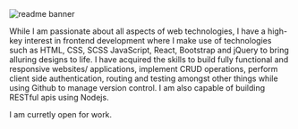 <img src ="https://user-images.githubusercontent.com/44746253/88924096-ac75f780-d26a-11ea-8949-821cb78eb0b4.png" alt = "readme banner">


While I am passionate about all aspects of web technologies, I have a high-key interest in frontend development where I make use of technologies such as HTML, CSS, SCSS JavaScript, React, Bootstrap and jQuery to bring alluring designs to life. I have acquired the skills to build fully functional and responsive websites/ applications, implement CRUD operations, perform client side authentication, routing and testing amongst other things while using Github to manage version control. I am also capable of building RESTful apis using Nodejs.

I am curretly open for work.










<!--
**amxra/amxra** is a ✨ _special_ ✨ repository because its `README.md` (this file) appears on your GitHub profile.
### Hi there 👋
Here are some ideas to get you started:

- 🔭 I’m currently working on ...
- 🌱 I’m currently learning ...
- 👯 I’m looking to collaborate on ...
- 🤔 I’m looking for help with ...
- 💬 Ask me about ...
- 📫 How to reach me: ...
- 😄 Pronouns: ...
- ⚡ Fun fact: ...
-->
